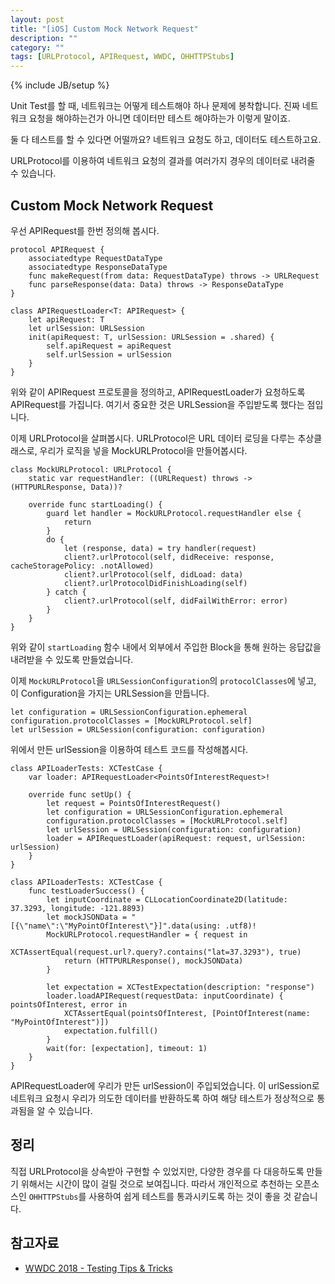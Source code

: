 ```yaml
---
layout: post
title: "[iOS] Custom Mock Network Request"
description: ""
category: ""
tags: [URLProtocol, APIRequest, WWDC, OHHTTPStubs]
---
```

{% include JB/setup %}

Unit Test를 할 때, 네트워크는 어떻게 테스트해야 하나 문제에 봉착합니다. 진짜 네트워크 요청을 해야하는건가 아니면 데이터만 테스트 해야하는가 이렇게 말이죠.

둘 다 테스트를 할 수 있다면 어떨까요? 네트워크 요청도 하고, 데이터도 테스트하고요.

URLProtocol를 이용하여 네트워크 요청의 결과를 여러가지 경우의 데이터로 내려줄 수 있습니다.

## Custom Mock Network Request

우선 APIRequest를 한번 정의해 봅시다.


```
protocol APIRequest {
    associatedtype RequestDataType
    associatedtype ResponseDataType
    func makeRequest(from data: RequestDataType) throws -> URLRequest
    func parseResponse(data: Data) throws -> ResponseDataType
}

class APIRequestLoader<T: APIRequest> {
    let apiRequest: T
    let urlSession: URLSession
    init(apiRequest: T, urlSession: URLSession = .shared) {
        self.apiRequest = apiRequest
        self.urlSession = urlSession
    }
}
```

위와 같이 APIRequest 프로토콜을 정의하고, APIRequestLoader가 요청하도록 APIRequest를 가집니다. 여기서 중요한 것은 URLSession을 주입받도록 했다는 점입니다.


이제 URLProtocol을 살펴봅시다. URLProtocol은 URL 데이터 로딩을 다루는 추상클래스로, 우리가 로직을 넣을 MockURLProtocol을 만들어봅시다.

```
class MockURLProtocol: URLProtocol {
    static var requestHandler: ((URLRequest) throws -> (HTTPURLResponse, Data))?

    override func startLoading() {
        guard let handler = MockURLProtocol.requestHandler else {
            return
        }
        do {
            let (response, data) = try handler(request)
            client?.urlProtocol(self, didReceive: response, cacheStoragePolicy: .notAllowed)
            client?.urlProtocol(self, didLoad: data)
            client?.urlProtocolDidFinishLoading(self)
        } catch {
            client?.urlProtocol(self, didFailWithError: error)
        }
    }
}
```

위와 같이 `startLoading` 함수 내에서 외부에서 주입한 Block을 통해 원하는 응답값을 내려받을 수 있도록 만들었습니다.

이제 `MockURLProtocol`을 `URLSessionConfiguration`의 `protocolClasses`에 넣고, 이 Configuration을 가지는 URLSession을 만듭니다.

```
let configuration = URLSessionConfiguration.ephemeral
configuration.protocolClasses = [MockURLProtocol.self]
let urlSession = URLSession(configuration: configuration)
```

위에서 만든 urlSession을 이용하여 테스트 코드를 작성해봅시다.

```
class APILoaderTests: XCTestCase {
    var loader: APIRequestLoader<PointsOfInterestRequest>!

	override func setUp() {
	    let request = PointsOfInterestRequest()
	    let configuration = URLSessionConfiguration.ephemeral
	    configuration.protocolClasses = [MockURLProtocol.self]
	    let urlSession = URLSession(configuration: configuration)
	    loader = APIRequestLoader(apiRequest: request, urlSession: urlSession)
    }
}

class APILoaderTests: XCTestCase {
    func testLoaderSuccess() {
        let inputCoordinate = CLLocationCoordinate2D(latitude: 37.3293, longitude: -121.8893)
        let mockJSONData = "[{\"name\":\"MyPointOfInterest\"}]".data(using: .utf8)!
        MockURLProtocol.requestHandler = { request in
            XCTAssertEqual(request.url?.query?.contains("lat=37.3293"), true)
            return (HTTPURLResponse(), mockJSONData)
        }

        let expectation = XCTestExpectation(description: "response")
        loader.loadAPIRequest(requestData: inputCoordinate) { pointsOfInterest, error in
            XCTAssertEqual(pointsOfInterest, [PointOfInterest(name: "MyPointOfInterest")])
            expectation.fulfill()
        }
        wait(for: [expectation], timeout: 1)
    }
}
```

APIRequestLoader에 우리가 만든 urlSession이 주입되었습니다. 이 urlSession로 네트워크 요청시 우리가 의도한 데이터를 반환하도록 하여 해당 테스트가 정상적으로 통과됨을 알 수 있습니다.

## 정리

직접 URLProtocol을 상속받아 구현할 수 있었지만, 다양한 경우를 다 대응하도록 만들기 위해서는 시간이 많이 걸릴 것으로 보여집니다. 따라서 개인적으로 추천하는 오픈소스인 `OHHTTPStubs`를 사용하여 쉽게 테스트를 통과시키도록 하는 것이 좋을 것 같습니다.

## 참고자료

* [WWDC 2018 - Testing Tips & Tricks](https://developer.apple.com/videos/play/wwdc2018/417/)